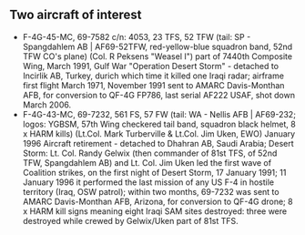 ## Two aircraft of interest

- F-4G-45-MC, 69-7582 c/n: 4053, 23 TFS, 52 TFW (tail: SP - Spangdahlem AB | AF69-52TFW, red-yellow-blue squadron band, 52nd TFW CO's plane) (Col. R Peksens "Weasel I") part of 7440th Composite Wing, March 1991, Gulf War "Operation Desert Storm" - detached to Incirlik AB, Turkey, durich which time it killed one Iraqi radar; airframe first flight March 1971, November 1991 sent to AMARC Davis-Monthan AFB, for conversion to QF-4G FP786, last serial AF222 USAF, shot down March 2006.
- F-4G-43-MC, 69-7232, 561 FS, 57 FW (tail: WA - Nellis AFB | AF69-232; logos: YGBSM, 57th Wing checkered tail band, squadron black helmet, 8 x HARM kills) (Lt.Col. Mark Turberville & Lt.Col. Jim Uken, EWO) January 1996 Aircraft retirement - detached to Dhahran AB, Saudi Arabia; Desert Storm: Lt. Col. Randy Gelwix (then commander of 81st TFS, of 52nd TFW, Spangdahlem AB) and Lt. Col. Jim Uken led the first wave of Coalition strikes, on the first night of Desert Storm, 17 January 1991; 11 January 1996 it performed the last mission of any US F-4 in hostile territory (Iraq, OSW patrol); within two months, 69-7232 was sent to AMARC Davis-Monthan AFB, Arizona, for conversion to QF-4G drone; 8 x HARM kill signs meaning eight Iraqi SAM sites destroyed: three were destroyed while crewed by Gelwix/Uken part of 81st TFS.


